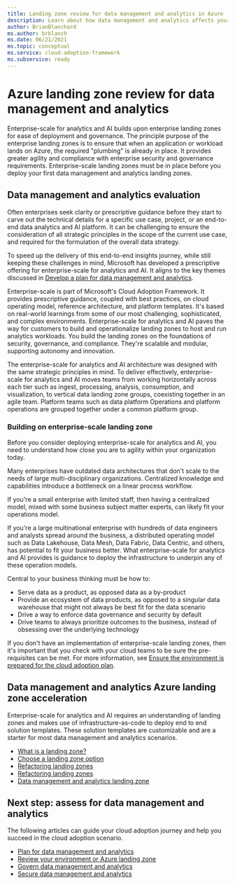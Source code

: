```yaml
---
title: Landing zone review for data management and analytics in Azure
description: Learn about how data management and analytics affects your Azure landing zone design
author: BrianBlanchard
ms.author: brblanch
ms.date: 06/21/2021
ms.topic: conceptual
ms.service: cloud-adoption-framework
ms.subservice: ready
---
```


# Azure landing zone review for data management and analytics

Enterprise-scale for analytics and AI builds upon enterprise landing zones for ease of deployment and governance. The principle purpose of the enterprise landing zones is to ensure that when an application or workload lands on Azure, the required "plumbing" is already in place. It provides greater agility and compliance with enterprise security and governance requirements. Enterprise-scale landing zones must be in place before you deploy your first data management and analytics landing zones.

## Data management and analytics evaluation

Often enterprises seek clarity or prescriptive guidance before they start to carve out the technical details for a specific use case, project, or an end-to-end data analytics and AI platform. It can be challenging to ensure the consideration of all strategic principles in the scope of the current use case, and required for the formulation of the overall data strategy.

To speed up the delivery of this end-to-end insights journey, while still keeping these challenges in mind, Microsoft has developed a prescriptive offering for enterprise-scale for analytics and AI. It aligns to the key themes discussed in [Develop a plan for data management and analytics](plan.md).

Enterprise-scale is part of Microsoft's Cloud Adoption Framework. It provides prescriptive guidance, coupled with best practices, on cloud operating model, reference architecture, and platform templates. It's based on real-world learnings from some of our most challenging, sophisticated, and complex environments. Enterprise-scale for analytics and AI paves the way for customers to build and operationalize landing zones to host and run analytics workloads. You build the landing zones on the foundations of security, governance, and compliance. They're scalable and modular, supporting autonomy and innovation.

The enterprise-scale for analytics and AI architecture was designed with the same strategic principles in mind. To deliver effectively, enterprise-scale for analytics and AI moves teams from working horizontally across each tier such as ingest, processing, analysis, consumption, and visualization, to vertical data landing zone groups, coexisting together in an agile team. Platform teams such as data platform Operations and platform operations are grouped together under a common platform group.

### Building on enterprise-scale landing zone

Before you consider deploying enterprise-scale for analytics and AI, you need to understand how close you are to agility within your organization today.

Many enterprises have outdated data architectures that don't scale to the needs of large multi-disciplinary organizations. Centralized knowledge and capabilities introduce a bottleneck on a linear process workflow.

If you're a small enterprise with limited staff, then having a centralized model, mixed with some business subject matter experts, can likely fit your operations model.

If you're a large multinational enterprise with hundreds of data engineers and analysts spread around the business, a distributed operating model such as Data Lakehouse, Data Mesh, Data Fabric, Data Centric, and others, has potential to fit your business better. What enterprise-scale for analytics and AI provides is guidance to deploy the infrastructure to underpin any of these operation models.

Central to your business thinking must be how to:

- Serve data as a product, as opposed data as a by-product
- Provide an ecosystem of data products, as opposed to a singular data warehouse that might not always be best fit for the data scenario
- Drive a way to enforce data governance and security by default
- Drive teams to always prioritize outcomes to the business, instead of obsessing over the underlying technology

If you don't have an implementation of enterprise-scale landing zones, then it's important that you check with your cloud teams to be sure the pre-requisites can be met. For more information, see [Ensure the environment is prepared for the cloud adoption plan](/azure/cloud-adoption-framework/ready/).

## Data management and analytics Azure landing zone acceleration

Enterprise-scale for analytics and AI requires an understanding of landing zones and makes use of infrastructure-as-code to deploy end to end solution templates. These solution templates are customizable and are a starter for most data management and analytics scenarios.

- [What is a landing zone?](/azure/cloud-adoption-framework/ready/landing-zone/)
- [Choose a landing zone option](/azure/cloud-adoption-framework/ready/landing-zone/choose-landing-zone-option)
- [Refactoring landing zones](/azure/cloud-adoption-framework/ready/landing-zone/refactor)
- [Refactoring landing zones](/azure/cloud-adoption-framework/ready/landing-zone/refactor)
- [Data management and analytics landing zone](enterprise-scale-landing-zone.md)

## Next step: assess for data management and analytics

The following articles can guide your cloud adoption journey and help you succeed in the cloud adoption scenario.

- [Plan for data management and analytics](plan.md)
- [Review your environment or Azure landing zone](ready.md)
- [Govern data management and analytics](govern.md)
- [Secure data management and analytics](secure.md)
